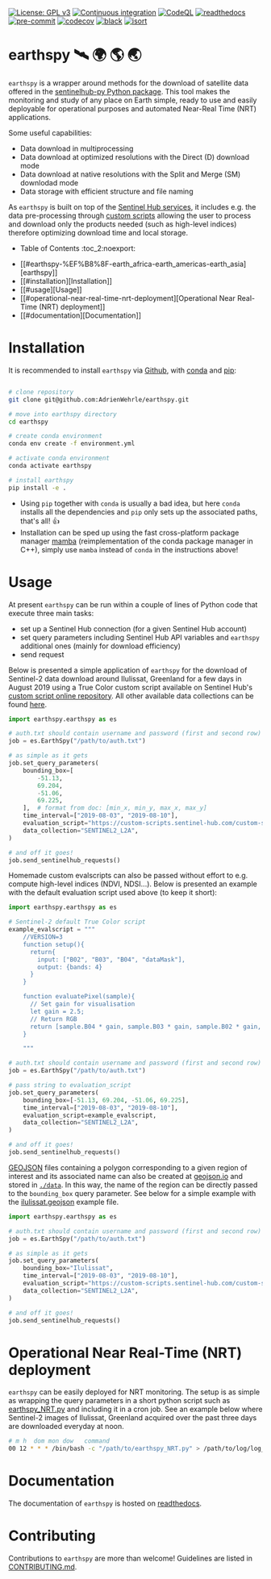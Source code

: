 [![License: GPL v3](https://img.shields.io/badge/License-GPLv3-blue.svg)](https://www.gnu.org/licenses/gpl-3.0)
[![Continuous integration](https://github.com/AdrienWehrle/earthspy/workflows/CI/badge.svg)](https://github.com/AdrienWehrle/earthspy/actions)
[![CodeQL](https://github.com/AdrienWehrle/earthspy/actions/workflows/codeql.yml/badge.svg)](https://github.com/AdrienWehrle/earthspy/actions/workflows/codeql.yml)
[![readthedocs](https://readthedocs.org/projects/earthspy/badge/?version=latest)]()
[![pre-commit](https://img.shields.io/badge/pre--commit-enabled-brightgreen?logo=pre-commit)](https://pre-commit.com/)
[![codecov](https://codecov.io/gh/AdrienWehrle/earthspy/branch/main/graph/badge.svg)](https://codecov.io/gh/AdrienWehrle/earthspy)
[![black](https://img.shields.io/badge/code%20style-black-000000.svg)](https://github.com/psf/black)
[![isort](https://img.shields.io/badge/%20imports-isort-%231674b1?style=flat&labelColor=ef8336)](https://pycqa.github.io/isort/)


# earthspy 🛰️ :earth_africa: :earth_americas: :earth_asia:

`earthspy` is a wrapper around methods for the download of satellite data offered in the [sentinelhub-py Python package](https://github.com/sentinel-hub/sentinelhub-py). This tool makes the monitoring and study of any place on Earth simple, ready to use and easily deployable for operational purposes and automated Near-Real Time (NRT) applications.

Some useful capabilities:
  - Data download in multiprocessing
  - Data download at optimized resolutions with the Direct (D) download mode
  - Data download at native resolutions with the Split and Merge (SM) downlodad mode
  - Data storage with efficient structure and file naming

As `earthspy` is built on top of the [Sentinel Hub services](https://www.sentinel-hub.com/), it includes e.g. the data pre-processing through [custom scripts](https://docs.sentinel-hub.com/api/latest/evalscript/) allowing the user to process and download only the products needed (such as high-level indices) therefore optimizing download time and local storage.

* Table of Contents                               :toc_2:noexport:
- [[#earthspy-%EF%B8%8F-earth_africa-earth_americas-earth_asia][earthspy]]
- [[#installation][Installation]]
- [[#usage][Usage]]
- [[#operational-near-real-time-nrt-deployment][Operational Near Real-Time (NRT) deployment]]
- [[#documentation][Documentation]]

# Installation

It is recommended to install `earthspy` via [Github](https://github.com/), with [conda](https://docs.conda.io/en/latest/) and [pip](https://pip.pypa.io/en/stable/):

```bash

# clone repository
git clone git@github.com:AdrienWehrle/earthspy.git

# move into earthspy directory
cd earthspy

# create conda environment
conda env create -f environment.yml

# activate conda environment
conda activate earthspy

# install earthspy
pip install -e .
```

- Using `pip` together with `conda` is usually a bad idea, but here `conda` installs all the dependencies and `pip` only sets up the associated paths, that's all! :+1:
- Installation can be sped up using the fast cross-platform package manager [mamba](https://mamba.readthedocs.io/en/latest/) (reimplementation of the conda package manager in C++), simply use `mamba` instead of `conda` in the instructions above!


# Usage
At present `earthspy` can be run within a couple of lines of Python code that execute three main tasks:
- set up a Sentinel Hub connection (for a given Sentinel Hub account)
- set query parameters including Sentinel Hub API variables and `earthspy` additional ones (mainly for download efficiency)
- send request

Below is presented a simple application of `earthspy` for the download of Sentinel-2 data download around Ilulissat, Greenland for a few days in August 2019 using a True Color custom script available on Sentinel Hub's [custom script online repository](https://custom-scripts.sentinel-hub.com). All other available data collections can be found [here](https://sentinelhub-py.readthedocs.io/en/latest/examples/data_collections.html).

```python
import earthspy.earthspy as es

# auth.txt should contain username and password (first and second row)
job = es.EarthSpy("/path/to/auth.txt")

# as simple as it gets
job.set_query_parameters(
    bounding_box=[
        -51.13,
        69.204,
        -51.06,
        69.225,
    ],  # format from doc: [min_x, min_y, max_x, max_y]
    time_interval=["2019-08-03", "2019-08-10"],
    evaluation_script="https://custom-scripts.sentinel-hub.com/custom-scripts/sentinel-2/true_color/script.js",
    data_collection="SENTINEL2_L2A",
)

# and off it goes!
job.send_sentinelhub_requests()
```

Homemade custom evalscripts can also be passed without effort to e.g. compute high-level indices (NDVI, NDSI...).
Below is presented an example with the default evaluation script used above (to keep it short):

```python
import earthspy.earthspy as es

# Sentinel-2 default True Color script
example_evalscript = """
    //VERSION=3
    function setup(){
      return{
        input: ["B02", "B03", "B04", "dataMask"],
        output: {bands: 4}
      }
    }

    function evaluatePixel(sample){
      // Set gain for visualisation
      let gain = 2.5;
      // Return RGB
      return [sample.B04 * gain, sample.B03 * gain, sample.B02 * gain, sample.dataMask];
    }

    """

# auth.txt should contain username and password (first and second row)
job = es.EarthSpy("/path/to/auth.txt")

# pass string to evaluation_script
job.set_query_parameters(
    bounding_box=[-51.13, 69.204, -51.06, 69.225],
    time_interval=["2019-08-03", "2019-08-10"],
    evaluation_script=example_evalscript,
    data_collection="SENTINEL2_L2A",
)

# and off it goes!
job.send_sentinelhub_requests()
```

[GEOJSON](https://geojson.org/) files containing a polygon corresponding to a given region of interest
and its associated name can also be created at [geojson.io](https://geojson.io/#map=2/20.0/0.0) and stored in [`./data`](https://github.com/AdrienWehrle/earthspy/tree/main/data).
In this way, the name of the region can be directly passed to the `bounding_box`
query parameter. See below for a simple example with the [ilulissat.geojson](https://github.com/AdrienWehrle/earthspy/tree/main/data/ilulissat.geojson) example file.

```python
import earthspy.earthspy as es

# auth.txt should contain username and password (first and second row)
job = es.EarthSpy("/path/to/auth.txt")

# as simple as it gets
job.set_query_parameters(
    bounding_box="Ilulissat",
    time_interval=["2019-08-03", "2019-08-10"],
    evaluation_script="https://custom-scripts.sentinel-hub.com/custom-scripts/sentinel-2/true_color/script.js",
    data_collection="SENTINEL2_L2A",
)

# and off it goes!
job.send_sentinelhub_requests()
```


# Operational Near Real-Time (NRT) deployment

`earthspy` can be easily deployed for NRT monitoring. The setup is as simple as wrapping the query parameters in a short python script such as [earthspy_NRT.py](https://github.com/AdrienWehrle/earthspy/blob/main/earthspy/operational/earthspy_NRT.py) and including it in a cron job. See an example below where Sentinel-2 images of Ilulissat, Greenland acquired over the past three days are downloaded everyday at noon.
```bash
# m h  dom mon dow   command
00 12 * * * /bin/bash -c "/path/to/earthspy_NRT.py" > /path/to/log/log_earthspy_NRT.txt
```

# Documentation

The documentation of `earthspy` is hosted on [readthedocs](https://earthspy.readthedocs.io/en/latest/).

# Contributing

Contributions to `earthspy` are more than welcome! Guidelines are
listed in [CONTRIBUTING.md](https://github.com/AdrienWehrle/earthspy/blob/main/CONTRIBUTING.md).
